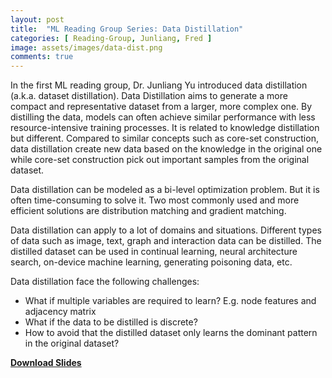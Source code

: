 ```yaml
---
layout: post
title:  "ML Reading Group Series: Data Distillation"
categories: [ Reading-Group, Junliang, Fred ]
image: assets/images/data-dist.png
comments: true
---
```


In the first ML reading group, Dr. Junliang Yu introduced data distillation (a.k.a. dataset distillation). Data Distillation aims to generate a more compact and representative dataset from a larger, more complex one. By distilling the data, models can often achieve similar performance with less resource-intensive training processes. It is related to knowledge distillation but different. Compared to similar concepts such as core-set construction, data distillation create new data based on the knowledge in the original one while core-set construction pick out important samples from the original dataset. 

Data distillation can be modeled as a bi-level optimization problem. But it is often time-consuming to solve it. Two most commonly used and more efficient solutions are distribution matching and gradient matching.

Data distillation can apply to a lot of domains and situations. Different types of data such as image, text, graph and interaction data can be distilled. The distilled dataset can be used in continual learning, neural architecture search, on-device machine learning, generating poisoning data, etc.

Data distillation face the following challenges:

+ What if multiple variables are required to learn? E.g. node features and adjacency matrix
+ What if the data to be distilled is discrete?
+ How to avoid that the distilled dataset only learns the dominant pattern in the original dataset?

[**Download Slides**](https://CIRES-Archive.github.io/assets/data-distillation.pptx)
